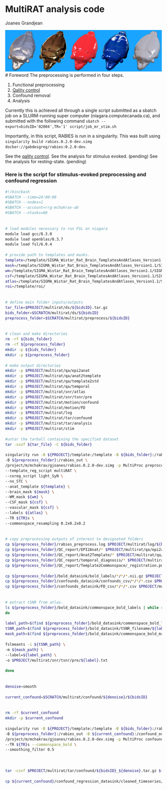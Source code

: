 MultiRAT analysis code
================
Joanes Grandjean

![rat art](../assets/img/rat_art.png) \# Foreword The preprocessing is
performed in four steps.

1.  Functional preprocessing  
2.  [Qality control](scripts/proj_qa.md)  
3.  Confound removal
4.  Analysis

Currently this is achieved all through a single script submitted as a
sbatch job on a SLURM-running super computer (niagara.computecanada.ca),
and submitted with the following command `sbatch
--export=bidsID='02004',TR='1' script/job_mr_stim.sh`

Importantly, in this script, RABIES is run in a singularity. This was
built using `singularity build rabies.0.2.0-dev.simg
docker://gabdesgreg/rabies:0.2.0-dev`.

See the [qality control](scripts/proj_qa.md). See the analysis for
stimulus evoked. (pending) See the analysis for resting-state. (pending)

### Here is the script for stimulus-evoked preprocessing and confound regression

``` bash
#!/bin/bash
#SBATCH --time=24:00:00
#SBATCH --nodes=1
#SBATCH --account=rrg-mchakrav-ab
#SBATCH --ntasks=80


# load modules necessary to run FSL on niagara
module load gcc/8.3.0
module load openblas/0.3.7
module load fsl/6.0.4

# provide path to templates and masks. 
template=/template/SIGMA_Wistar_Rat_Brain_TemplatesAndAtlases_Version1.1/SIGMA_Rat_Anatomical_Imaging/SIGMA_Rat_Anatomical_InVivo_Template/SIGMA_InVivo_Brain_Template.nii
mask=/template/SIGMA_Wistar_Rat_Brain_TemplatesAndAtlases_Version1.1/SIGMA_Rat_Anatomical_Imaging/SIGMA_Rat_Anatomical_InVivo_Template/SIGMA_InVivo_Brain_Mask.nii
wm=/template/SIGMA_Wistar_Rat_Brain_TemplatesAndAtlases_Version1.1/SIGMA_Rat_Anatomical_Imaging/SIGMA_Rat_Anatomical_InVivo_Template/SIGMA_InVivo_WM_bin.nii.gz
csf=/template/SIGMA_Wistar_Rat_Brain_TemplatesAndAtlases_Version1.1/SIGMA_Rat_Anatomical_Imaging/SIGMA_Rat_Anatomical_InVivo_Template/SIGMA_InVivo_CSF_bin.nii.gz
atlas=/template/SIGMA_Wistar_Rat_Brain_TemplatesAndAtlases_Version1.1/SIGMA_Rat_Brain_Atlases/SIGMA_Anatomical_Atlas/SIGMA_Anatomical_Brain_Atlas.nii
roi=/template/roi/


# define main folder inputs/outputs
tar_file=$PROJECT/multirat/ds/${bidsID}.tar.gz
bids_folder=$SCRATCH/multirat/ds/${bidsID}
preprocess_folder=$SCRATCH/multirat/preprocess/${bidsID}


# clean and make directories
rm -rf ${bids_folder}
rm -rf ${preprocess_folder}
mkdir -p ${bids_folder}
mkdir -p ${preprocess_folder}

# make output directories
mkdir -p $PROJECT/multirat/qa/epi2anat
mkdir -p $PROJECT/multirat/qa/anat2template
mkdir -p $PROJECT/multirat/qa/template2std
mkdir -p $PROJECT/multirat/qa/temporal
mkdir -p $PROJECT/multirat/snr/atlas
mkdir -p $PROJECT/multirat/snr/tsnr/pre
mkdir -p $PROJECT/multirat/motion/confound
mkdir -p $PROJECT/multirat/motion/FD
mkdir -p $PROJECT/multirat/log
mkdir -p $PROJECT/multirat/tar/confound
mkdir -p $PROJECT/multirat/tar/analysis
mkdir -p $PROJECT/multirat/stim

#untar the tarball containing the specified dataset
tar -xvzf ${tar_file} -C ${bids_folder} 

singularity run -B ${PROJECT}/template:/template -B ${bids_folder}:/rabies_in:ro \
-B ${preprocess_folder}:/rabies_out \
/project/m/mchakrav/gjoanes/rabies.0.2.0-dev.simg -p MultiProc preprocess /rabies_in /rabies_out \
--template_reg_script multiRAT \
--coreg_script light_SyN \
--no_STC \
--anat_template ${template} \
--brain_mask ${mask} \
--WM_mask ${wm} \
--CSF_mask ${csf} \
--vascular_mask ${csf} \
--labels ${atlas} \
--TR ${TR}s \
--commonspace_resampling 0.2x0.2x0.2


# copy preprocessing outputs of interest to designated folders
cp ${preprocess_folder}/rabies_preprocess.log $PROJECT/multirat/log/${bidsID}.log
cp ${preprocess_folder}/QC_report/EPI2Anat/* $PROJECT/multirat/qa/epi2anat/
cp ${preprocess_folder}/QC_report/Anat2Template/* $PROJECT/multirat/qa/anat2template/
cp ${preprocess_folder}/QC_report/temporal_diagnosis/* $PROJECT/multirat/qa/temporal/
cp ${preprocess_folder}/QC_report/Template2Commonspace/_registration.png $PROJECT/multirat/qa/template2std/${bidsID}.png

cp ${preprocess_folder}/bold_datasink/bold_labels/*/*/*.nii.gz $PROJECT/multirat/snr/atlas/
cp ${preprocess_folder}/confounds_datasink/confounds_csv/*/*/*.csv $PROJECT/multirat/motion/confound/
cp ${preprocess_folder}/confounds_datasink/FD_csv/*/*/*.csv $PROJECT/multirat/motion/FD/


# extract tSNR from atlas. 
ls ${preprocess_folder}/bold_datasink/commonspace_bold_labels | while read label
do

label_path=$(find ${preprocess_folder}/bold_datasink/commonspace_bold_labels/${label}/*/*.nii.gz)
tSNR_path=$(find ${preprocess_folder}/bold_datasink/tSNR_filename/${label}/*/*.nii.gz)
mask_path=$(find ${preprocess_folder}/bold_datasink/commonspace_bold_mask/${label}/*/*.nii.gz)

fslmeants -i ${tSNR_path} \
-m ${mask_path} \
--label=${label_path} \
-o $PROJECT/multirat/snr/tsnr/pre/${label}.txt

done


denoise=smooth

current_confound=$SCRATCH/multirat/confound/${denoise}/${bidsID}


rm -rf $current_confound
mkdir -p $current_confound

singularity run -B ${PROJECT}/template:/template -B ${bids_folder}:/rabies_in \
-B ${preprocess_folder}:/rabies_out -B ${current_confound}:/confound_out \
/project/m/mchakrav/gjoanes/rabies.0.2.0-dev.simg -p MultiProc confound_regression /rabies_out /confound_out \
--TR ${TR}s --commonspace_bold \
--smoothing_filter 0.5 



tar -czvf $PROJECT/multirat/tar/confound/${bidsID}_${denoise}.tar.gz ${current_confound}

cp ${current_confound}/confound_regression_datasink/cleaned_timeseries/*/*/*.nii.gz $PROJECT/multirat/stim/
```
